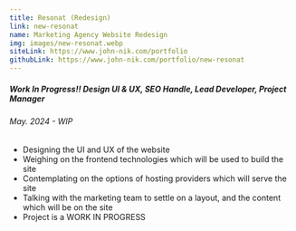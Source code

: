 ```yaml
---
title: Resonat (Redesign)
link: new-resonat
name: Marketing Agency Website Redesign
img: images/new-resonat.webp
siteLink: https://www.john-nik.com/portfolio
githubLink: https://www.john-nik.com/portfolio/new-resonat
---
```

##### *Work In Progress!!  Design UI & UX, SEO Handle, Lead Developer, Project Manager*

###### May. 2024 - WIP

* Designing the UI and UX of the website
* Weighing on the frontend technologies which will be used to build the site
* Contemplating on the options of hosting providers which will serve the site
* Talking with the marketing team to settle on a layout, and the content which will be on the site
* Project is a WORK IN PROGRESS
